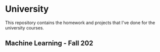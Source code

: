 # University
This repository contains the homework and projects that I've done for the university courses.

## Machine Learning - Fall 202
